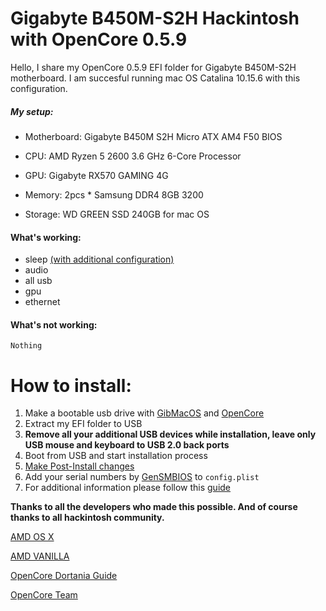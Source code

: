 # Gigabyte B450M-S2H Hackintosh with OpenCore 0.5.9

Hello, I share my OpenCore 0.5.9 EFI folder for Gigabyte B450M-S2H motherboard.
I am succesful running mac OS Catalina 10.15.6 with this configuration. 

##### My setup:
- Motherboard: Gigabyte B450M S2H Micro ATX AM4 F50 BIOS

- CPU: AMD Ryzen 5 2600 3.6 GHz 6-Core Processor

- GPU: Gigabyte RX570 GAMING 4G

- Memory: 2pcs * Samsung DDR4 8GB 3200

- Storage: WD GREEN SSD 240GB for mac OS

#### What's working: 
* sleep [(with additional configuration)](https://dortania.github.io/OpenCore-Post-Install/universal/sleep.html#preparations "(with additional configuration)")
* audio
* all usb
* gpu
* ethernet

#### What's not working:
`Nothing`

# How to install:
1. Make a bootable usb drive with [GibMacOS](https://github.com/corpnewt/gibMacOS "GibMacOS") and [OpenCore](https://github.com/acidanthera/OpenCorePkg "OpenCore")
2. Extract my EFI folder to USB
3. **Remove all your additional  USB devices while installation, leave only USB mouse and keyboard to USB 2.0 back ports**
4. Boot from USB and start installation process
5. [Make Post-Install changes](https://dortania.github.io/OpenCore-Post-Install/#how-to-follow-this-guide "Make Post-Install changes")
6. Add your serial numbers by [GenSMBIOS](https://github.com/corpnewt/GenSMBIOShttp:// "GenSMBIOS") to `config.plist`
7. For additional information please follow this [guide](https://dortania.github.io/OpenCore-Install-Guide/ "guide")


**Thanks to all the developers who made this possible. And of course thanks to all hackintosh community.**

[AMD OS X](https://amd-osx.com/)

[AMD VANILLA](https://github.com/AMD-OSX/AMD_Vanilla)

[OpenCore Dortania Guide](https://dortania.github.io/OpenCore-Install-Guide/)

[OpenCore Team](https://github.com/acidanthera/OpenCorePkg)


